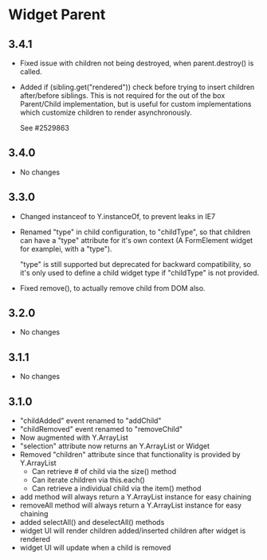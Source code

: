Widget Parent
=============

3.4.1
-----

  * Fixed issue with children not being destroyed, when
    parent.destroy() is called.

  * Added if (sibling.get("rendered")) check before trying to insert 
    children after/before siblings. This is not required for the out of
    the box Parent/Child implementation, but is useful for custom 
    implementations which customize children to render asynchronously.

    See #2529863

3.4.0
-----

  * No changes

3.3.0
-----

  * Changed instanceof to Y.instanceOf, to prevent leaks in IE7
  * Renamed "type" in child configuration, to "childType", so that
    children can have a "type" attribute for it's own context
    (A FormElement widget for examplei, with a "type").

    "type" is still supported but deprecated for backward compatibility,
    so it's only used to define a child widget type if "childType" is not
    provided.
  * Fixed remove(), to actually remove child from DOM also.

3.2.0
-----

  * No changes

3.1.1
-----

  * No changes

3.1.0
-----

  *   "childAdded" event renamed to "addChild"
  *   "childRemoved" event renamed to "removeChild"
  *   Now augmented with Y.ArrayList
  *   "selection" attribute now returns an Y.ArrayList or Widget
  *   Removed "children" attribute since that functionality is provided 
      by Y.ArrayList
	  -  Can retrieve # of child via the size() method
	  -  Can iterate children via this.each()
	  -  Can retrieve a individual child via the item() method
  * add method will always return a Y.ArrayList instance for easy chaining
  * removeAll method will always return a Y.ArrayList instance for easy chaining
  * added selectAll() and deselectAll() methods
  * widget UI will render children added/inserted children after widget is rendered
  * widget UI will update when a child is removed
